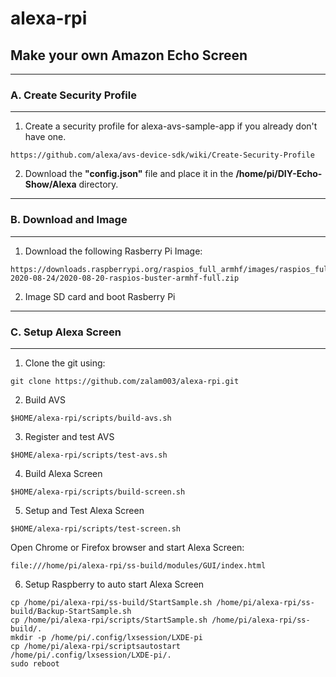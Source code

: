 # alexa-rpi
## Make your own Amazon Echo Screen

****************************************************************   
### A. Create Security Profile   
****************************************************************  

1. Create a security profile for alexa-avs-sample-app if you already don't have one.
```
https://github.com/alexa/avs-device-sdk/wiki/Create-Security-Profile  
```

2. Download the **"config.json"** file and place it in the **/home/pi/DIY-Echo-Show/Alexa** directory.  


****************************************************************   
### B. Download and Image
****************************************************************

1. Download the following Rasberry Pi Image:
```
https://downloads.raspberrypi.org/raspios_full_armhf/images/raspios_full_armhf-2020-08-24/2020-08-20-raspios-buster-armhf-full.zip
```

2. Image SD card and boot Rasberry Pi

***************************************************************
### C. Setup Alexa Screen
***************************************************************
1. Clone the git using:
```
git clone https://github.com/zalam003/alexa-rpi.git  
```

2. Build AVS
```
$HOME/alexa-rpi/scripts/build-avs.sh
```

3. Register and test AVS
```
$HOME/alexa-rpi/scripts/test-avs.sh
```

4. Build Alexa Screen
```
$HOME/alexa-rpi/scripts/build-screen.sh
```

5. Setup and Test Alexa Screen
```
$HOME/alexa-rpi/scripts/test-screen.sh
```

Open Chrome or Firefox browser and start Alexa Screen:
```
file:///home/pi/alexa-rpi/ss-build/modules/GUI/index.html
```

6. Setup Raspberry to auto start Alexa Screen
```
cp /home/pi/alexa-rpi/ss-build/StartSample.sh /home/pi/alexa-rpi/ss-build/Backup-StartSample.sh
cp /home/pi/alexa-rpi/scripts/StartSample.sh /home/pi/alexa-rpi/ss-build/.
mkdir -p /home/pi/.config/lxsession/LXDE-pi
cp /home/pi/alexa-rpi/scriptsautostart /home/pi/.config/lxsession/LXDE-pi/.
sudo reboot
```
